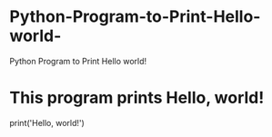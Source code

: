 # Python-Program-to-Print-Hello-world-
Python Program to Print Hello world!
# This program prints Hello, world!

print('Hello, world!')
